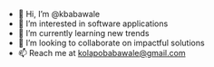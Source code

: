- 👋 Hi, I’m @kbabawale
- 👀 I’m interested in software applications
- 🌱 I’m currently learning new trends
- 💞️ I’m looking to collaborate on impactful solutions
- 📫 Reach me at kolapobabawale@gmail.com

<!---
kbabawale/kbabawale is a ✨ special ✨ repository because its `README.md` (this file) appears on your GitHub profile.
You can click the Preview link to take a look at your changes.
--->
